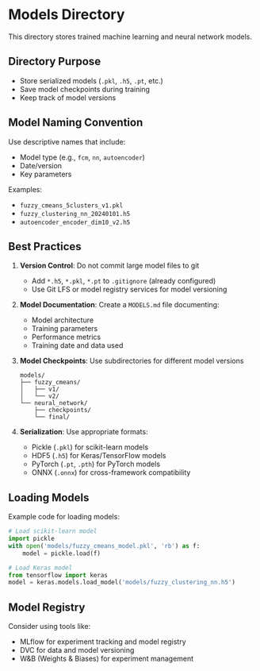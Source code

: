 # Models Directory

This directory stores trained machine learning and neural network models.

## Directory Purpose

- Store serialized models (`.pkl`, `.h5`, `.pt`, etc.)
- Save model checkpoints during training
- Keep track of model versions

## Model Naming Convention

Use descriptive names that include:
- Model type (e.g., `fcm`, `nn`, `autoencoder`)
- Date/version
- Key parameters

Examples:
- `fuzzy_cmeans_5clusters_v1.pkl`
- `fuzzy_clustering_nn_20240101.h5`
- `autoencoder_encoder_dim10_v2.h5`

## Best Practices

1. **Version Control**: Do not commit large model files to git
   - Add `*.h5`, `*.pkl`, `*.pt` to `.gitignore` (already configured)
   - Use Git LFS or model registry services for model versioning

2. **Model Documentation**: Create a `MODELS.md` file documenting:
   - Model architecture
   - Training parameters
   - Performance metrics
   - Training date and data used

3. **Model Checkpoints**: Use subdirectories for different model versions
   ```
   models/
   ├── fuzzy_cmeans/
   │   ├── v1/
   │   └── v2/
   └── neural_network/
       ├── checkpoints/
       └── final/
   ```

4. **Serialization**: Use appropriate formats:
   - Pickle (`.pkl`) for scikit-learn models
   - HDF5 (`.h5`) for Keras/TensorFlow models
   - PyTorch (`.pt`, `.pth`) for PyTorch models
   - ONNX (`.onnx`) for cross-framework compatibility

## Loading Models

Example code for loading models:

```python
# Load scikit-learn model
import pickle
with open('models/fuzzy_cmeans_model.pkl', 'rb') as f:
    model = pickle.load(f)

# Load Keras model
from tensorflow import keras
model = keras.models.load_model('models/fuzzy_clustering_nn.h5')
```

## Model Registry

Consider using tools like:
- MLflow for experiment tracking and model registry
- DVC for data and model versioning
- W&B (Weights & Biases) for experiment management
